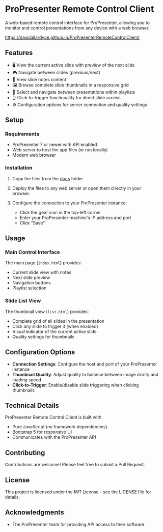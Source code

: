 # ProPresenter Remote Control Client

A web-based remote control interface for ProPresenter, allowing you to monitor and control presentations from any device with a web browser.

https://davidallardyce.github.io/ProPresenterRemoteControlClient/

## Features

- 🖥️ View the current active slide with preview of the next slide
- 🎮 Navigate between slides (previous/next)
- 📝 View slide notes content
- 🖼️ Browse complete slide thumbnails in a responsive grid
- 📂 Select and navigate between presentations within playlists
- 👆 Click-to-trigger functionality for direct slide access
- ⚙️ Configuration options for server connection and quality settings

## Setup

### Requirements

- ProPresenter 7 or newer with API enabled
- Web server to host the app files (or run locally)
- Modern web browser

### Installation

1. Copy the files from the [docs](/docs) folder 

2. Deploy the files to any web server or open them directly in your browser.

3. Configure the connection to your ProPresenter instance:
   - Click the gear icon in the top-left corner
   - Enter your ProPresenter machine's IP address and port
   - Click "Save"

## Usage

### Main Control Interface

The main page (`index.html`) provides:
- Current slide view with notes
- Next slide preview
- Navigation buttons
- Playlist selection

### Slide List View

The thumbnail view (`list.html`) provides:
- Complete grid of all slides in the presentation
- Click any slide to trigger it (when enabled)
- Visual indicator of the current active slide
- Quality settings for thumbnails

## Configuration Options

- **Connection Settings**: Configure the host and port of your ProPresenter instance
- **Thumbnail Quality**: Adjust quality to balance between image clarity and loading speed
- **Click-to-Trigger**: Enable/disable slide triggering when clicking thumbnails

## Technical Details

ProPresenter Remote Control Client is built with:
- Pure JavaScript (no framework dependencies)
- Bootstrap 5 for responsive UI
- Communicates with the ProPresenter API

## Contributing

Contributions are welcome! Please feel free to submit a Pull Request.

## License

This project is licensed under the MIT License - see the LICENSE file for details.

## Acknowledgments

- The ProPresenter team for providing API access to their software
